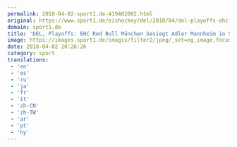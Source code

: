 ```yaml
---
permalink: 2018-04-02-sport1.de-419402002.html
original: https://www.sport1.de/eishockey/del/2018/04/del-playoffs-ehc-red-bull-muenchen-besiegt-adler-mannheim-in-spiel-drei
domain: sport1.de
title: 'DEL, Playoffs: EHC Red Bull München besiegt Adler Mannheim in Spiel drei'
image: https://images.sport1.de/imagix/filter2/jpeg/_set=og_image,focus=44x41/imagix/2961cf83-d38c-11e6-b3ce-f80f41fc6a62
date: 2018-04-02 20:26:26
category: sport
translations: 
 - 'en'
 - 'es'
 - 'ru'
 - 'ja'
 - 'fr'
 - 'it'
 - 'zh-CN'
 - 'zh-TW'
 - 'ar'
 - 'pt'
 - 'hy'
---
```


